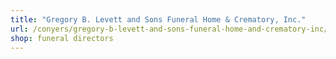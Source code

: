 ```yaml
---
title: "Gregory B. Levett and Sons Funeral Home & Crematory, Inc."
url: /conyers/gregory-b-levett-and-sons-funeral-home-and-crematory-inc/
shop: funeral directors
---
```

